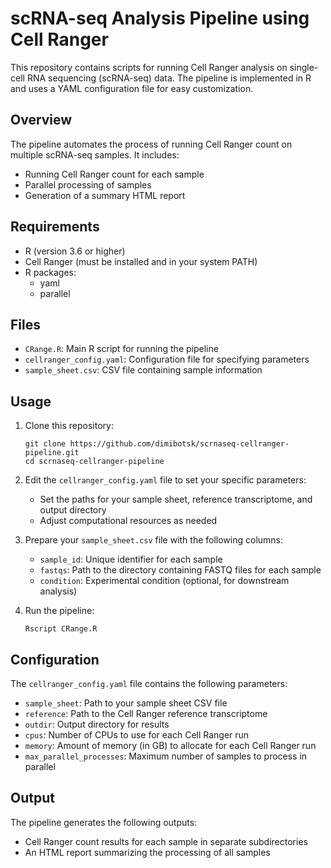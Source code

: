 # scRNA-seq Analysis Pipeline using Cell Ranger

This repository contains scripts for running Cell Ranger analysis on single-cell RNA sequencing (scRNA-seq) data. The pipeline is implemented in R and uses a YAML configuration file for easy customization.

## Overview

The pipeline automates the process of running Cell Ranger count on multiple scRNA-seq samples. It includes:

- Running Cell Ranger count for each sample
- Parallel processing of samples
- Generation of a summary HTML report

## Requirements

- R (version 3.6 or higher)
- Cell Ranger (must be installed and in your system PATH)
- R packages:
  - yaml
  - parallel

## Files

- `CRange.R`: Main R script for running the pipeline
- `cellranger_config.yaml`: Configuration file for specifying parameters
- `sample_sheet.csv`: CSV file containing sample information

## Usage

1. Clone this repository:
   ```
   git clone https://github.com/dimibotsk/scrnaseq-cellranger-pipeline.git
   cd scrnaseq-cellranger-pipeline
   ```

2. Edit the `cellranger_config.yaml` file to set your specific parameters:
   - Set the paths for your sample sheet, reference transcriptome, and output directory
   - Adjust computational resources as needed

3. Prepare your `sample_sheet.csv` file with the following columns:
   - `sample_id`: Unique identifier for each sample
   - `fastqs`: Path to the directory containing FASTQ files for each sample
   - `condition`: Experimental condition (optional, for downstream analysis)

4. Run the pipeline:
   ```
   Rscript CRange.R
   ```

## Configuration

The `cellranger_config.yaml` file contains the following parameters:

- `sample_sheet`: Path to your sample sheet CSV file
- `reference`: Path to the Cell Ranger reference transcriptome
- `outdir`: Output directory for results
- `cpus`: Number of CPUs to use for each Cell Ranger run
- `memory`: Amount of memory (in GB) to allocate for each Cell Ranger run
- `max_parallel_processes`: Maximum number of samples to process in parallel

## Output

The pipeline generates the following outputs:

- Cell Ranger count results for each sample in separate subdirectories
- An HTML report summarizing the processing of all samples

